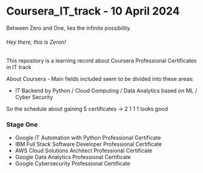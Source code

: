# Coursera_IT_track - 10 April 2024

Between Zero and One, lies the infinite possibility. 

###### Hey there, this is Zeron!

This repository is a learning record about Coursera Professional Certificates in IT track

About Coursera - Main fields included seem to be divided into these areas:

- IT Backend by Python / Cloud Computing / Data Analytics based on ML / Cyber Security

So the schedule about gaining 5 certificates  -> 2 1 1 1 looks good

### Stage One

* Google IT Automation with Python Professional Certificate
* IBM Full Stack Software Developer Professional Certificate
* AWS Cloud Solutions Architect Professional Certificate
* Google Data Analytics Professional Certificate
* Google Cybersecurity Professional Certificate
